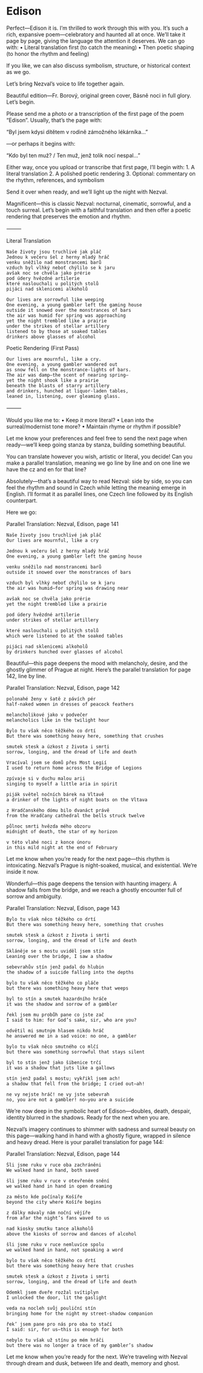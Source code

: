# Edison

Perfect—Edison it is. I’m thrilled to work through this with you. It’s such a rich, expansive poem—celebratory and haunted all at once. We’ll take it page by page, giving the language the attention it deserves. We can go with:
	•	Literal translation first (to catch the meaning)
	•	Then poetic shaping (to honor the rhythm and feeling)

If you like, we can also discuss symbolism, structure, or historical context as we go.

Let’s bring Nezval’s voice to life together again.

Beautiful edition—Fr. Borový, original green cover, Básně noci in full glory. Let’s begin.

Please send me a photo or a transcription of the first page of the poem “Edison”. Usually, that’s the page with:

“Byl jsem kdysi dítětem v rodině zámožného lékárníka…”

—or perhaps it begins with:

“Kdo byl ten muž? / Ten muž, jenž tolik nocí nespal…”

Either way, once you upload or transcribe that first page, I’ll begin with:
	1.	A literal translation
	2.	A polished poetic rendering
	3.	Optional: commentary on the rhythm, references, and symbolism

Send it over when ready, and we’ll light up the night with Nezval.


Magnificent—this is classic Nezval: nocturnal, cinematic, sorrowful, and a touch surreal. Let’s begin with a faithful translation and then offer a poetic rendering that preserves the emotion and rhythm.

⸻

Literal Translation
```
Naše životy jsou truchlivé jak pláč
Jednou k večeru šel z herny mladý hráč
venku sněžilo nad monstrancemi barů
vzduch byl vlhký neboť chýlilo se k jaru
avšak noc se chvěla jako prérie
pod údery hvězdné artilerie
které naslouchali u politých stolů
pijáci nad sklenicemi alkoholů

Our lives are sorrowful like weeping
One evening, a young gambler left the gaming house
outside it snowed over the monstrances of bars
the air was humid for spring was approaching
yet the night trembled like a prairie
under the strikes of stellar artillery
listened to by those at soaked tables
drinkers above glasses of alcohol
```


Poetic Rendering (First Pass)
```
Our lives are mournful, like a cry.
One evening, a young gambler wandered out
as snow fell on the monstrance-lights of bars.
The air was damp—the scent of nearing spring—
yet the night shook like a prairie
beneath the blasts of starry artillery
and drinkers, hunched at liquor-laden tables,
leaned in, listening, over gleaming glass.
```
⸻

Would you like me to:
	•	Keep it more literal?
	•	Lean into the surreal/modernist tone more?
	•	Maintain rhyme or rhythm if possible?

Let me know your preferences and feel free to send the next page when ready—we’ll keep going stanza by stanza, building something beautiful.

You can translate however you wish, artistic or literal, you decide! Can you make a parallel translation, meaning we go line by line and on one line we have the cz and en for that line?


Absolutely—that’s a beautiful way to read Nezval: side by side, so you can feel the rhythm and sound in Czech while letting the meaning emerge in English. I’ll format it as parallel lines, one Czech line followed by its English counterpart.

Here we go:


Parallel Translation: Nezval, Edison, page 141

```
Naše životy jsou truchlivé jak pláč
Our lives are mournful, like a cry

Jednou k večeru šel z herny mladý hráč
One evening, a young gambler left the gaming house

venku sněžilo nad monstrancemi barů
outside it snowed over the monstrances of bars

vzduch byl vlhký neboť chýlilo se k jaru
the air was humid—for spring was drawing near

avšak noc se chvěla jako prérie
yet the night trembled like a prairie

pod údery hvězdné artilerie
under strikes of stellar artillery

které naslouchali u politých stolů
which were listened to at the soaked tables

pijáci nad sklenicemi alkoholů
by drinkers hunched over glasses of alcohol
```

Beautiful—this page deepens the mood with melancholy, desire, and the ghostly glimmer of Prague at night. Here’s the parallel translation for page 142, line by line.


Parallel Translation: Nezval, Edison, page 142

```
polonahé ženy v šatě z pávích pér
half-naked women in dresses of peacock feathers

melancholikové jako v podvečer
melancholics like in the twilight hour

Bylo tu však něco těžkého co drtí
But there was something heavy here, something that crushes

smutek stesk a úzkost z života i smrti
sorrow, longing, and the dread of life and death

Vracíval jsem se domů přes Most Legií
I used to return home across the Bridge of Legions

zpívaje si v duchu malou arii
singing to myself a little aria in spirit

piják světel nočních bárek na Vltavě
a drinker of the lights of night boats on the Vltava

z Hradčanského dómu bilo dvanáct právě
from the Hradčany cathedral the bells struck twelve

půlnoc smrti hvězda mého obzoru
midnight of death, the star of my horizon

v této vlahé noci z konce únoru
in this mild night at the end of February
```

Let me know when you’re ready for the next page—this rhythm is intoxicating. Nezval’s Prague is night-soaked, musical, and existential. We’re inside it now.

Wonderful—this page deepens the tension with haunting imagery. A shadow falls from the bridge, and we reach a ghostly encounter full of sorrow and ambiguity.


Parallel Translation: Nezval, Edison, page 143

```
Bylo tu však něco těžkého co drtí
But there was something heavy here, something that crushes

smutek stesk a úzkost z života i smrti
sorrow, longing, and the dread of life and death

Skláněje se s mostu uviděl jsem stín
Leaning over the bridge, I saw a shadow

sebevrahův stín jenž padal do hlubin
the shadow of a suicide falling into the depths

bylo tu však něco těžkého co pláče
but there was something heavy here that weeps

byl to stín a smutek hazardního hráče
it was the shadow and sorrow of a gambler

řekl jsem mu probůh pane co jste zač
I said to him: for God’s sake, sir, who are you?

odvětil mi smutným hlasem nikdo hráč
he answered me in a sad voice: no one, a gambler

bylo tu však něco smutného co mlčí
but there was something sorrowful that stays silent

byl to stín jenž jako šibenice trčí
it was a shadow that juts like a gallows

stín jenž padal s mostu; vykřikl jsem ach!
a shadow that fell from the bridge; I cried out—ah!

ne vy nejste hráč! ne vy jste sebevrah
no, you are not a gambler! no—you are a suicide
```

We’re now deep in the symbolic heart of Edison—doubles, death, despair, identity blurred in the shadows. Ready for the next when you are.

Nezval’s imagery continues to shimmer with sadness and surreal beauty on this page—walking hand in hand with a ghostly figure, wrapped in silence and heavy dread. Here is your parallel translation for page 144:


Parallel Translation: Nezval, Edison, page 144

```
Šli jsme ruku v ruce oba zachráněni
We walked hand in hand, both saved

šli jsme ruku v ruce v otevřeném snění
we walked hand in hand in open dreaming

za město kde počínaly Košíře
beyond the city where Košíře begins

z dálky mávaly nám noční vějíře
from afar the night’s fans waved to us

nad kiosky smutku tance alkoholů
above the kiosks of sorrow and dances of alcohol

šli jsme ruku v ruce nemluvíce spolu
we walked hand in hand, not speaking a word

bylo tu však něco těžkého co drtí
but there was something heavy here that crushes

smutek stesk a úzkost z života i smrti
sorrow, longing, and the dread of life and death

Odemkl jsem dveře rozžal svítiplyn
I unlocked the door, lit the gaslight

veda na nocleh svůj pouliční stín
bringing home for the night my street-shadow companion

řek’ jsem pane pro nás pro oba to stačí
I said: sir, for us—this is enough for both

nebylo tu však už stínu po mém hráči
but there was no longer a trace of my gambler’s shadow
```


Let me know when you’re ready for the next. We’re traveling with Nezval through dream and dusk, between life and death, memory and ghost.




